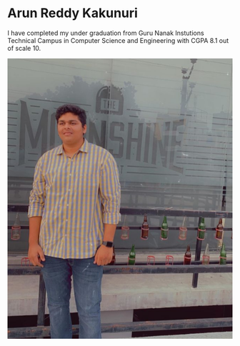 # Arun Reddy Kakunuri

I have completed my under graduation from Guru Nanak Instutions Technical Campus in Computer Science and Engineering with CGPA 8.1 out of scale 10.

![Arun from moonshine](https://github.com/Arunreddy619/assignment2-Kakunuri/blob/main/Arun.PNG)
